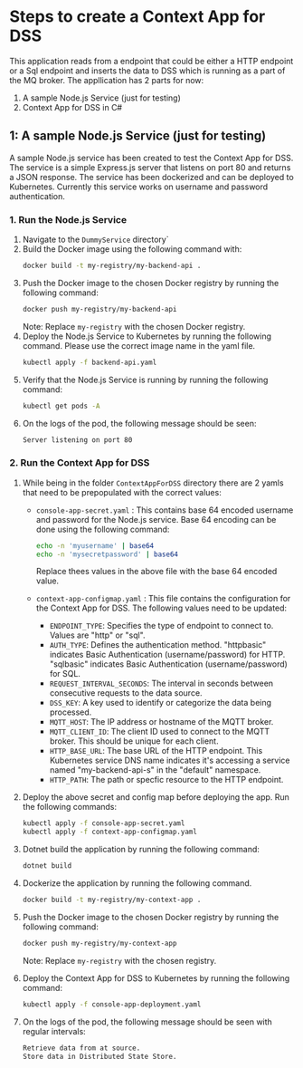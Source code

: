 ﻿# Steps to create a Context App for DSS

This application reads from a endpoint that could be either a HTTP endpoint or a Sql endpoint and 
inserts the data to DSS which is running as a part of the MQ broker. The appllication has 2 parts for now:
1. A sample Node.js Service (just for testing)
2. Context App for DSS in C#


## 1: A sample Node.js Service (just for testing)
A sample Node.js service has been created to test the Context App for DSS. 
The service is a simple Express.js server that listens on port 80 and returns a JSON response.
The service has been dockerized and can be deployed to Kubernetes.
Currently this service works on username and password authentication.

### 1. Run the Node.js Service

1. Navigate to the `DummyService` directory`
2. Build the Docker image using the following command with:
	```bash
	docker build -t my-registry/my-backend-api .
	```
3. Push the Docker image to the chosen Docker registry by running the following command:
	```bash
	docker push my-registry/my-backend-api
	```
	Note: Replace `my-registry` with the chosen Docker registry.
4. Deploy the Node.js Service to Kubernetes by running the following command. Please use the correct image name in the yaml file.
	```bash
	kubectl apply -f backend-api.yaml
	```
5. Verify that the Node.js Service is running by running the following command:
	```bash
	kubectl get pods -A
	```
6. On the logs of the pod, the following message should be seen:
	```bash
	Server listening on port 80
	```

### 2. Run the Context App for DSS

1. While being in the folder `ContextAppForDSS` directory there are 2 yamls that need to be prepopulated with the correct values:
	- `console-app-secret.yaml` : This contains base 64 encoded username and password for the Node.js service. Base 64 encoding can be done using the following command:
		```bash
		echo -n 'myusername' | base64
		echo -n 'mysecretpassword' | base64
		```
		Replace thees values in the above file with the base 64 encoded value.
	
	- `context-app-configmap.yaml` : This file contains the configuration for the Context App for DSS. The following values need to be updated:
		- `ENDPOINT_TYPE`: Specifies the type of endpoint to connect to. Values are "http" or "sql".
		- `AUTH_TYPE`: Defines the authentication method. "httpbasic" indicates Basic Authentication (username/password) for HTTP. "sqlbasic" indicates Basic Authentication (username/password) for SQL.
		- `REQUEST_INTERVAL_SECONDS`: The interval in seconds between consecutive requests to the data source.
		- `DSS_KEY`: A key used to identify or categorize the data being processed.
		- `MQTT_HOST`: The IP address or hostname of the MQTT broker.
		- `MQTT_CLIENT_ID`: The client ID used to connect to the MQTT broker. This should be unique for each client.
		- `HTTP_BASE_URL`: The base URL of the HTTP endpoint. This Kubernetes service DNS name indicates it's accessing a service named "my-backend-api-s" in the "default" namespace.
		- `HTTP_PATH`: The path or specfic resource to the HTTP endpoint.


2. Deploy the above secret and config map before deploying the app. Run the following commands:
	```bash
	kubectl apply -f console-app-secret.yaml
	kubectl apply -f context-app-configmap.yaml
	```
3. Dotnet build the application by running the following command:
	```bash
	dotnet build
	```
4. Dockerize the application by running the following command.
	```bash
	docker build -t my-registry/my-context-app .
	```

5. Push the Docker image to the chosen Docker registry by running the following command:
	```bash
	docker push my-registry/my-context-app
	```
	Note: Replace `my-registry` with the chosen registry.

6. Deploy the Context App for DSS to Kubernetes by running the following command:
	```bash
	kubectl apply -f console-app-deployment.yaml
	```
7. On the logs of the pod, the following message should be seen with regular intervals:
	```bash
	Retrieve data from at source.
	Store data in Distributed State Store.
	```